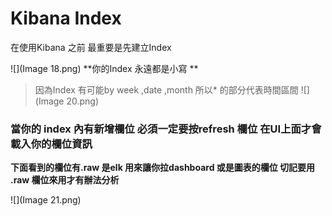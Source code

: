 # Kibana Index

在使用Kibana 之前 最重要是先建立Index

![](Image 18.png)
**你的Index 永遠都是小寫 **
>因為Index 有可能by week ,date ,month 所以* 的部分代表時間區間 
![](Image 20.png)    



### 當你的 index 內有新增欄位 必須一定要按refresh 欄位 在UI上面才會載入你的欄位資訊   

**下面看到的欄位有.raw 是elk 用來讓你拉dashboard 或是圖表的欄位 切記要用 .raw 欄位來用才有辦法分析**




![](Image 21.png)

